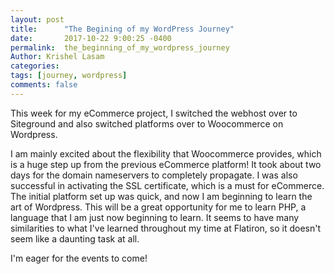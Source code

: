 ```yaml
---
layout: post
title:      "The Begining of my WordPress Journey"
date:       2017-10-22 9:00:25 -0400
permalink:  the_beginning_of_my_wordpress_journey
Author: Krishel Lasam
categories: 
tags: [journey, wordpress]
comments: false
---
```


This week for my eCommerce project, I switched the webhost over to Siteground and also switched platforms over to Woocommerce on Wordpress.

I am mainly excited about the flexibility that Woocommerce provides, which is a huge step up from the previous eCommerce platform! It took about two days for the domain nameservers to completely propagate. I was also successful in activating the SSL certificate, which is a must for eCommerce. The initial platform set up was quick, and now I am beginning to learn the art of Wordpress. This will be a great opportunity for me to learn PHP, a language that I am just now beginning to learn. It seems to have many similarities to what I've learned throughout my time at Flatiron, so it doesn't seem like a daunting task at all.

I'm eager for the events to come!